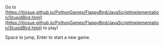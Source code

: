 Go to [https://jtiosue.github.io/PythonGames/FlappyBird/JavaScriptImplementation/StupidBird.html](https://jtiosue.github.io/PythonGames/FlappyBird/JavaScriptImplementation/StupidBird.html) to play!

Space to jump, Enter to start a new game.
